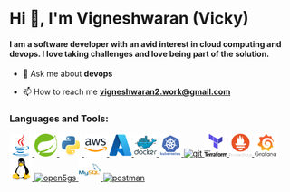 <h1 align="left">Hi 👋, I'm Vigneshwaran (Vicky)</h1>
<h4 align="left">I am a software developer with an avid interest in cloud computing and devops. I love taking challenges and love being part of the solution.</h4>

- 💬 Ask me about **devops**

- 📫 How to reach me **vigneshwaran2.work@gmail.com**

<h3 align="left">Languages and Tools:</h3>
<p align="left">
  <a href="https://www.java.com" target="_blank">
    <img
        src="https://raw.githubusercontent.com/devicons/devicon/master/icons/java/java-original.svg"
        alt="java"
        width="40"
        height="40"
    />
    </a>
    <a href="https://spring.io/" target="_blank">
        <img
          src="https://raw.githubusercontent.com/devicons/devicon/master/icons/spring/spring-original.svg"
          alt="spring"
          width="40"
          height="40"
        />
    </a>
    <a href="https://www.python.org" target="_blank">
        <img
          src="https://raw.githubusercontent.com/devicons/devicon/master/icons/python/python-original.svg"
          alt="python"
          width="40"
          height="40"
        />
      </a>
      <a href="https://aws.amazon.com/" target="_blank">
        <img
          src="https://raw.githubusercontent.com/devicons/devicon/master/icons/amazonwebservices/amazonwebservices-original-wordmark.svg"
          alt="aws"
          width="40"
          height="40"
        />
      </a>
  <a href="https://azure.microsoft.com/en-in/" target="_blank">
    <img
      src="https://raw.githubusercontent.com/devicons/devicon/master/icons/azure/azure-original.svg"
      alt="azure"
      width="40"
      height="40"
    />
  </a>
  <a href="https://www.docker.com/" target="_blank">
    <img
      src="https://raw.githubusercontent.com/devicons/devicon/master/icons/docker/docker-original-wordmark.svg"
      alt="docker"
      width="40"
      height="40"
    />
  </a>
  <a href="https://kubernetes.io/" target="_blank">
    <img
      src="https://raw.githubusercontent.com/devicons/devicon/master/icons/kubernetes/kubernetes-plain-wordmark.svg"
      alt="kubernetes"
      width="40"
      height="40"
    />
  </a>
  <a href="https://git-scm.com/" target="_blank">
    <img
      src="https://www.vectorlogo.zone/logos/git-scm/git-scm-icon.svg"
      alt="git"
      width="40"
      height="40"
    />
  </a>
  <a href="https://www.terraform.io/" target="_blank">
    <img
      src="https://raw.githubusercontent.com/devicons/devicon/master/icons/terraform/terraform-original-wordmark.svg"
      alt="terraform"
      width="40"
      height="40"
    />
  </a>
  <a href="https://prometheus.io/" target="_blank">
    <img
      src="https://raw.githubusercontent.com/devicons/devicon/master/icons/prometheus/prometheus-original-wordmark.svg"
      alt="prometheus"
      width="40"
      height="40"
    />
  </a>
  <a href="https://grafana.com/" target="_blank">
    <img
      src="https://raw.githubusercontent.com/devicons/devicon/master/icons/grafana/grafana-original-wordmark.svg"
      alt="grafana"
      width="40"
      height="40"
    />
  </a>
  <a href="https://www.linux.org/" target="_blank">
    <img
      src="https://raw.githubusercontent.com/devicons/devicon/master/icons/linux/linux-original.svg"
      alt="linux"
      width="40"
      height="40"
    />
  </a>
  <a href="https://open5gs.org/" target="_blank">
    <img
      src="https://avatars.githubusercontent.com/u/44808635?s=200&v=4"
      alt="open5gs"
      width="40"
      height="40"
    />
  </a>
  <a href="https://www.mysql.com/" target="_blank">
    <img
      src="https://raw.githubusercontent.com/devicons/devicon/master/icons/mysql/mysql-original-wordmark.svg"
      alt="mysql"
      width="40"
      height="40"
    />
  </a>
  <a href="https://postman.com" target="_blank">
    <img
      src="https://www.vectorlogo.zone/logos/getpostman/getpostman-icon.svg"
      alt="postman"
      width="40"
      height="40"
    />
  </a>
</p>
